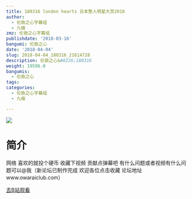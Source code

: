```yaml
---
title: 180316 london hearts 日本整人明星大赏2018
author:
  - 伦敦之心字幕组
  - 九條
zmz: 伦敦之心字幕组
publishdate: '2018-03-16'
bangumi: 伦敦之心
date: '2018-04-04'
slug: 2018-04-04_180316_21614728
description: 伦敦之心&#8226;180316
weight: 19596.0
bangumis:
  - 伦敦之心
tags:
categories:
  - 伦敦之心字幕组
  - 九條

---
```

![](https://i.imgur.com/OocCcbd.png)
# 简介  
网络
喜欢的就投个硬币 收藏下视频 贡献点弹幕吧 有什么问题或者视频有什么问题可以@我（新论坛已制作完成 欢迎各位点击收藏 论坛地址www.owaraiclub.com）  

[去B站观看](https://www.bilibili.com/video/av21614728/)
 
